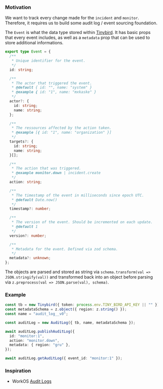 ### Motivation

We want to track every change made for the `incident` and `monitor`. Therefore,
it requires us to build some audit log / event sourcing foundation.

The `Event` is what the data type stored within [Tinybird](https://tinybird.co).
It has basic props that every event includes, as well as a `metadata` prop that
can be used to store additional informations.

```ts
export type Event = {
  /**
   * Unique identifier for the event.
   */
  id: string;

  /**
   * The actor that triggered the event.
   * @default { id: "", name: "system" }
   * @example { id: "1", name: "mxkaske" }
   */
  actor?: {
    id: string;
    name: string;
  };

  /**
   * The ressources affected by the action taken.
   * @example [{ id: "1", name: "organization" }]
   */
  targets?: {
    id: string;
    name: string;
  }[];

  /**
   * The action that was triggered.
   * @example monitor.down | incident.create
   */
  action: string;

  /**
   * The timestamp of the event in milliseconds since epoch UTC.
   * @default Date.now()
   */
  timestamp?: number;

  /**
   * The version of the event. Should be incremented on each update.
   * @default 1
   */
  version?: number;

  /**
   * Metadata for the event. Defined via zod schema.
   */
  metadata?: unknown;
};
```

The objects are parsed and stored as string via
`schema.transform(val => JSON.stringify(val))` and transformed back into an
object before parsing via `z.preprocess(val => JSON.parse(val), schema)`.

### Example

```ts
const tb = new Tinybird({ token: process.env.TINY_BIRD_API_KEY || "" });
const metadataSchema = z.object({ region: z.string() });
const name = "audit_log__v0";

const auditLog = new AuditLog({ tb, name, metadataSchema });

await auditLog.publishAuditLog({
  id: "monitor:1",
  action: "monitor.down",
  metadata: { region: "gru" },
});

await auditLog.getAuditLog({ event_id: "monitor:1" });
```

### Inspiration

- WorkOS [Audit Logs](https://workos.com/docs/audit-logs)
